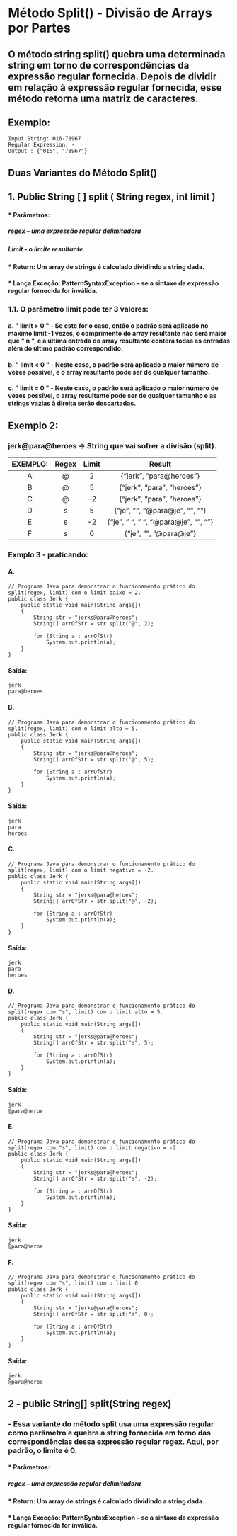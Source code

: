 # Método Split() - Divisão de Arrays por Partes
## O método string split() quebra uma determinada string em torno de correspondências da expressão regular fornecida. Depois de dividir em relação à expressão regular fornecida, esse método retorna uma matriz de caracteres.
## Exemplo:  
```
Input String: 016-78967
Regular Expression: - 
Output : {"016", "78967"}
```
## Duas Variantes do Método Split()
## 1. Public String [ ] split ( String regex, int limit )

#### * Parâmetros:
##### regex – uma expressão regular delimitadora
##### Limit - o limite resultante
#### * Return: Um array de strings é calculado dividindo a string dada.
#### * Lança Exceção: PatternSyntaxException – se a sintaxe da expressão regular fornecida for inválida.  

### 1.1. O parâmetro limit pode ter 3 valores: 

#### a. " limit > 0 " - Se este for o caso, então o padrão será aplicado no máximo limit -1 vezes, o comprimento do array resultante não será maior que " n ", e a última entrada do array resultante conterá todas as entradas além do último padrão correspondido.
#### b. " limit < 0 " - Neste caso, o padrão será aplicado o maior número de vezes possível, e o array resultante pode ser de qualquer tamanho.
#### c. " limit = 0 " - Neste caso, o padrão será aplicado o maior número de vezes possível, o array resultante pode ser de qualquer tamanho e as strings vazias à direita serão descartadas.

## Exemplo 2:
### jerk@para@heroes -> String que vai sofrer a divisão (split).

| EXEMPLO:| Regex  |	Limit | 	Result|
| :---:|:---:  |	:---: | 	:---:|
| A |@	| 2	|{“jerk”, ”para@heroes”}|
| B |@	| 5	|{“jerk”, ”para”, ”heroes”}| 
| C |@	|-2	|{“jerk”, ”para”, ”heroes”}|
| D |s  | 	5	|{“je”, ”“, “@para@je”, “”, “”}|
| E |s  |  	-2|	{“je”, ” “, ” “, “@para@je”, “”, “”}|
| F |s  |  	0|	{“je”, ””, ”@para@je”}|

### Exmplo 3 - praticando:
#### A.
````
// Programa Java para demonstrar o funcionamento prático do split(regex, limit) com o limit baixo = 2.
public class Jerk {
	public static void main(String args[])
	{
		String str = "jerks@para@heroes";
		String[] arrOfStr = str.split("@", 2);

		for (String a : arrOfStr)
			System.out.println(a);
	}
}
````
#### Saída:
````
jerk
para@heroes
````
#### B.
````
// Programa Java para demonstrar o funcionamento prático do split(regex, limit) com o limit alto = 5.
public class Jerk {
	public static void main(String args[])
	{
		String str = "jerks@para@heroes";
		String[] arrOfStr = str.split("@", 5);

		for (String a : arrOfStr)
			System.out.println(a);
	}
}
````
#### Saída:
````
jerk
para
heroes
````
#### C.
````
// Programa Java para demonstrar o funcionamento prático do split(regex, limit) com o limit negativo = -2.
public class Jerk {
	public static void main(String args[])
	{
		String str = "jerks@para@heroes";
		String[] arrOfStr = str.split("@", -2);

		for (String a : arrOfStr)
			System.out.println(a);
	}
}
````

#### Saída:
````
jerk
para
heroes
````
#### D.
````
// Programa Java para demonstrar o funcionamento prático do split(regex com "s", limit) com o limit alto = 5.
public class Jerk {
	public static void main(String args[])
	{
		String str = "jerks@para@heroes";
		String[] arrOfStr = str.split("s", 5);

		for (String a : arrOfStr)
			System.out.println(a);
	}
}
````
#### Saída:
````
jerk
@para@heroe
````
#### E.
````
// Programa Java para demonstrar o funcionamento prático do split(regex com "s", limit) com o limit negativo = -2
public class Jerk {
	public static void main(String args[])
	{
		String str = "jerks@para@heroes";
		String[] arrOfStr = str.split("s", -2);

		for (String a : arrOfStr)
			System.out.println(a);
	}
}
````
#### Saída:
````
jerk
@para@heroe
````
#### F.
````
// Programa Java para demonstrar o funcionamento prático do split(regex com "s", limit) com o limit 0
public class Jerk {
	public static void main(String args[])
	{
		String str = "jerks@para@heroes";
		String[] arrOfStr = str.split("s", 0);

		for (String a : arrOfStr)
			System.out.println(a);
	}
}
````
#### Saída:
````
jerk
@para@heroe
````
## 2 - public String[] split(String regex)
### - Essa variante do método split usa uma expressão regular como parâmetro e quebra a string fornecida em torno das correspondências dessa expressão regular regex. Aqui, por padrão, o limite é 0.
#### * Parâmetros:
##### regex – uma expressão regular delimitadora
#### * Return: Um array de strings é calculado dividindo a string dada.
#### * Lança Exceção: PatternSyntaxException – se a sintaxe da expressão regular fornecida for inválida.  
